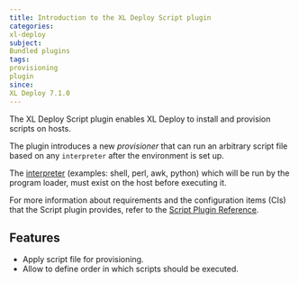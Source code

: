 ```yaml
---
title: Introduction to the XL Deploy Script plugin
categories:
xl-deploy
subject:
Bundled plugins
tags:
provisioning
plugin
since:
XL Deploy 7.1.0
---
```


The XL Deploy Script plugin enables XL Deploy to install and provision scripts on hosts.

The plugin introduces a new *provisioner* that can run an arbitrary script file based on any `interpreter` after the environment is set up.

The [interpreter](http://tldp.org/LDP/abs/html/sha-bang.html) (examples: shell, perl, awk, python) which will be run by the program loader, must exist on the host before executing it.

For more information about requirements and the configuration items (CIs) that the Script plugin provides, refer to the [Script Plugin Reference](/xl-deploy-xld-script-plugin/latest/scriptPluginManual.html).

## Features ##

* Apply script file for provisioning.
* Allow to define order in which scripts should be executed.
